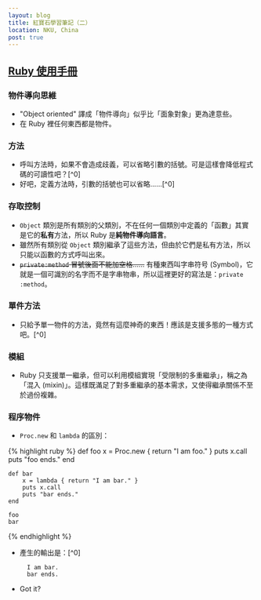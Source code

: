 ```yaml
---
layout: blog
title: 紅寶石學習筆記（二）
location: NKU, China
post: true
---
```


[Ruby 使用手冊](http://guides.ruby.tw/ruby/)
--------------------------------------------

### 物件導向思維 ####

- "Object oriented" 譯成「物件導向」似乎比「面象對象」更為達意些。
- 在 Ruby 裡任何東西都是物件。

### 方法 ###

- 呼叫方法時，如果不會造成歧義，可以省略引數的括號。可是這樣會降低程式碼的可讀性吧？[^0]
- 好吧，定義方法時，引數的括號也可以省略……[^0]

### 存取控制 ###

- `Object` 類別是所有類別的父類別，不在任何一個類別中定義的「函數」其實是它的**私有**方法，所以 Ruby 是**純物件導向語言**。
- 雖然所有類別從 `Object` 類別繼承了這些方法，但由於它們是私有方法，所以只能以函數的方式呼叫出來。
- <del><code>private:method</code> 冒號後面不能加空格……</del>
有種東西叫字串符号 (Symbol)，它就是一個可識別的名字而不是字串物串，所以這裡更好的寫法是：`private :method`。

### 單件方法 ###

- 只給予單一物件的方法，竟然有這麼神奇的東西！應該是支援多態的一種方式吧。[^0]

### 模組 ###

- Ruby 只支援單一繼承，但可以利用模組實現「受限制的多重繼承」，稱之為「混入 (mixin)」。這樣既滿足了對多重繼承的基本需求，又使得繼承關係不至於過份複雜。

### 程序物件 ###

- `Proc.new` 和 `lambda` 的區別：

{% highlight ruby %}
    def foo
        x = Proc.new { return "I am foo." }
        puts x.call
        puts "foo ends."
    end

    def bar
        x = lambda { return "I am bar." }
        puts x.call
        puts "bar ends."
    end

    foo
    bar
{% endhighlight %}

- 產生的輸出是：[^0]

        I am bar.
        bar ends.

- Got it?
